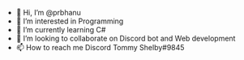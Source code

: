 - 👋 Hi, I’m @prbhanu
- 👀 I’m interested in Programming
- 🌱 I’m currently learning C#
- 💞️ I’m looking to collaborate on Discord bot and Web development
- 📫 How to reach me Discord Tommy Shelby#9845

<!---
prbhanu/prbhanu is a ✨ special ✨ repository because its `README.md` (this file) appears on your GitHub profile.
You can click the Preview link to take a look at your changes.
--->
